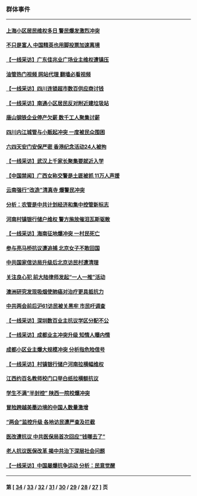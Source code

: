 ### 群体事件
---
#### [上海小区居民维权多日 警民爆发激烈冲突](../../pages/ncid279/n14029221.md?07081645) 
#### [不只是富人 中国精英也用脚投票加速离境](../../pages/ncid279/n14029086.md?07081645) 
#### [【一线采访】广东佳兆业广场业主维权遭镇压](../../pages/ncid279/n14028175.md?07081645) 
#### [油管热门视频 网站代理 翻墙必看视频](http://138.2.39.72:81/youtube.html?epic-marker?07081645)
#### [【一线采访】四川连锁超市数百供应商讨钱](../../pages/ncid279/n14025102.md?07081645) 
#### [【一线采访】南通小区居民反对附近建垃圾站](../../pages/ncid279/n14021690.md?07081645) 
#### [唐山钢铁企业停产欠薪 数千工人聚集讨薪](../../pages/ncid279/n14017404.md?07081645) 
#### [四川内江城管与小贩起冲突 一度被民众围困](../../pages/ncid279/n14015922.md?07081645) 
#### [六四天安门安保严密 香港纪念活动24人被拘](../../pages/ncid279/n14009800.md?07081645) 
#### [【一线采访】武汉上千家长聚集要就近入学](../../pages/ncid279/n14009497.md?07081645) 
#### [【中国禁闻】广西女称交警是土匪被抓 11万人声援](../../pages/ncid279/n14006869.md?07081645) 
#### [云南强行“改造”清真寺 爆警民冲突](../../pages/ncid279/n14005561.md?07081645) 
#### [分析：农管是中共计划经济和集中控管新标志](../../pages/ncid279/n14000665.md?07081645) 
#### [河南村镇银行储户维权 警方施放催泪瓦斯驱散](../../pages/ncid279/n13998750.md?07081645) 
#### [【一线采访】海南征地爆冲突 一村民死亡](../../pages/ncid279/n13989137.md?07081645) 
#### [参与亮马桥抗议遭追捕 北京女子不敢回国](../../pages/ncid279/n13985420.md?07081645) 
#### [中共国家信访局升级后北京访民村遭清理](../../pages/ncid279/n13984826.md?07081645) 
#### [关注良心犯 前大陆律师发起“一人一推”活动](../../pages/ncid279/n13980524.md?07081645) 
#### [澳洲研究发现吸烟使肺癌对治疗更具抵抗力](../../pages/ncid279/n13977762.md?07081645) 
#### [中共两会前后沪61访民被关黑牢 市民吁调查](../../pages/ncid279/n13976054.md?07081645) 
#### [【一线采访】深圳数百业主抗议学区分配不公](../../pages/ncid279/n13976680.md?07081645) 
#### [【一线采访】成都业主冲突升级 知情人曝内情](../../pages/ncid279/n13965289.md?07081645) 
#### [成都小区业主爆大规模冲突 分析指危险信号](../../pages/ncid279/n13964520.md?07081645) 
#### [【一线采访】村镇银行储户河南拉横幅维权](../../pages/ncid279/n13964555.md?07081645) 
#### [江西约百名教师校门口举白纸拉横额抗议](../../pages/ncid279/n13958579.md?07081645) 
#### [学生不满“半封控” 陕西一院校爆冲突](../../pages/ncid279/n13946647.md?07081645) 
#### [冒险跨越美墨边境的中国人数量激增](../../pages/ncid279/n13946742.md?07081645) 
#### [“两会”监控升级 各地访民遭严查及拦截](../../pages/ncid279/n13942702.md?07081645) 
#### [医改遭抗议 中共医保局首次回应“钱哪去了”](../../pages/ncid279/n13938290.md?07081645) 
#### [老人抗议医保改革 揭中共治下深层社会问题](../../pages/ncid279/n13934963.md?07081645) 
#### [【一线采访】中国屡爆抗争运动 分析：民意觉醒](../../pages/ncid279/n13934024.md?07081645) 

---
#### 第 [ [34](./34.md?07081645) / [33](./33.md?07081645) / [32](./32.md?07081645) / [31](./31.md?07081645) / [30](./30.md?07081645) / [29](./29.md?07081645) / [28](./28.md?07081645) / [27](./27.md?07081645) ] 页
